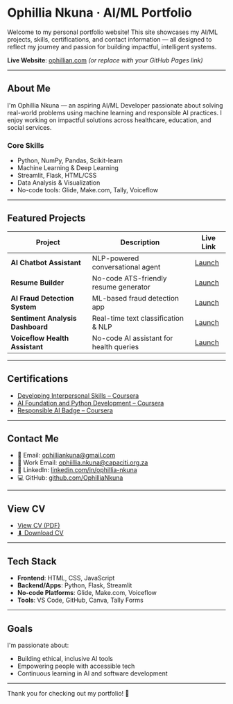 # Ophillia Nkuna · AI/ML Portfolio

Welcome to my personal portfolio website! This site showcases my AI/ML projects, skills, certifications, and contact information — all designed to reflect my journey and passion for building impactful, intelligent systems.

 **Live Website**: [ophillian.com](https://ophillian.com) *(or replace with your GitHub Pages link)*

---

##  About Me

I'm Ophillia Nkuna — an aspiring AI/ML Developer passionate about solving real-world problems using machine learning and responsible AI practices. I enjoy working on impactful solutions across healthcare, education, and social services.

###  Core Skills
- Python, NumPy, Pandas, Scikit-learn
- Machine Learning & Deep Learning
- Streamlit, Flask, HTML/CSS
- Data Analysis & Visualization
- No-code tools: Glide, Make.com, Tally, Voiceflow

---

## Featured Projects

| Project | Description | Live Link |
|--------|-------------|-----------|
| **AI Chatbot Assistant** | NLP-powered conversational agent | [Launch](https://copilotstudio.microsoft.com/environments/Default-a3f14f21-237f-4028-b978-425eb768a716/bots/crac2_agent1/canvas?__version__=2&enableFileAttachment=true) |
| **Resume Builder** | No-code ATS-friendly resume generator | [Launch](https://generated-resume2-shl9.vercel.app/) |
| **AI Fraud Detection System** | ML-based fraud detection app | [Launch](https://melida23-fraud-detection-system-app2-nlnt0q.streamlit.app/) |
| **Sentiment Analysis Dashboard** | Real-time text classification & NLP | [Launch](https://sentimental-7lazj7jmarilhqx5qrpx7c.streamlit.app/) |
| **Voiceflow Health Assistant** | No-code AI assistant for health queries | [Launch](https://creator.voiceflow.com/prototype/68273c270e5b7d1dbaa4b959) |

---

##  Certifications

- [Developing Interpersonal Skills – Coursera](https://www.coursera.org/account/accomplishments/verify/86DFTXI23WNM)
- [AI Foundation and Python Development – Coursera](https://www.coursera.org/learn/python-for-applied-data-science-ai/home/module/1)
- [Responsible AI Badge – Coursera](https://www.coursera.org/account/accomplishments/badge/ab24gM38QpK9uIDN_OKSPQ)

---

##  Contact Me

- 📧 Email: ophilliankuna@gmail.com
- 💼 Work Email: ophiillia.nkuna@capaciti.org.za  
- 🔗 LinkedIn: [linkedin.com/in/ophillia-nkuna](https://www.linkedin.com/in/ophillia-nkuna-7ab09b22b)  
- 💻 GitHub: [github.com/OphilliaNkuna](https://github.com/OphilliaNkuna)  

---

##  View CV

- [ View CV (PDF)](./Ophillia_Nkuna_CV_Capaciti.pdf)
- [⬇ Download CV](./Ophillia_Nkuna_CV_Capaciti.pdf)

---

##  Tech Stack

- **Frontend**: HTML, CSS, JavaScript
- **Backend/Apps**: Python, Flask, Streamlit
- **No-code Platforms**: Glide, Make.com, Voiceflow
- **Tools**: VS Code, GitHub, Canva, Tally Forms

---

##  Goals

I'm passionate about:
- Building ethical, inclusive AI tools
- Empowering people with accessible tech
- Continuous learning in AI and software development

---

Thank you for checking out my portfolio! 🙌
